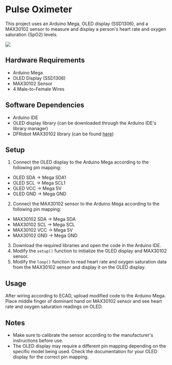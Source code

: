 # Pulse Oximeter

This project uses an Arduino Mega, OLED display (SSD1306), and a MAX30102 sensor to measure and display a person's heart rate and oxygen saturation (SpO2) levels.

![](main.gif)

## Hardware Requirements
- Arduino Mega
- OLED Display (SSD1306)
- MAX30102 Sensor
- 4 Male-to-Female Wires 

## Software Dependencies
- Arduino IDE
- OLED display library (can be downloaded through the Arduino IDE's library manager)
- DFRobot MAX30102 library (can be found [here](https://github.com/DFRobot/DFRobot_MAX30102))

## Setup
1. Connect the OLED display to the Arduino Mega according to the following pin mapping:
  - OLED SDA -> Mega SDA1
  - OLED SCL -> Mega SCL1
  - OLED VCC -> Mega 5V
  - OLED GND -> Mega GND
2. Connect the MAX30102 sensor to the Arduino Mega according to the following pin mapping:
  - MAX30102 SDA -> Mega SDA
  - MAX30102 SCL -> Mega SCL
  - MAX30102 VCC -> Mega 5V
  - MAX30102 GND -> Mega GND
3. Download the required libraries and open the code in the Arduino IDE.
4. Modify the `setup()` function to initialize the OLED display and MAX30102 sensor.
5. Modify the `loop()` function to read heart rate and oxygen saturation data from the MAX30102 sensor and display it on the OLED display.

## Usage
After wiring according to ECAD, upload modified code to the Arduino Mega. Place middle finger of dominant hand on MAX30102 sensor and see heart rate and oxygen saturation readings on OLED.

## Notes
- Make sure to calibrate the sensor according to the manufacturer's instructions before use.
- The OLED display may require a different pin mapping depending on the specific model being used. Check the documentation for your OLED display for the correct pin mapping.
